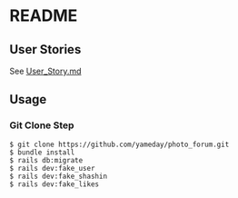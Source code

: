 # README


## User Stories

See [User_Story.md](/User_Story.md)

## Usage

### Git Clone Step

```
$ git clone https://github.com/yameday/photo_forum.git
$ bundle install
$ rails db:migrate
$ rails dev:fake_user
$ rails dev:fake_shashin
$ rails dev:fake_likes
```
